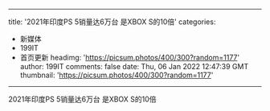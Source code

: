 
---
title: '2021年印度PS 5销量达6万台 是XBOX S的10倍'
categories: 
 - 新媒体
 - 199IT
 - 首页更新
headimg: 'https://picsum.photos/400/300?random=1177'
author: 199IT
comments: false
date: Thu, 06 Jan 2022 12:47:39 GMT
thumbnail: 'https://picsum.photos/400/300?random=1177'
---

<div>   
2021年印度PS 5销量达6万台 是XBOX S的10倍  
</div>
            